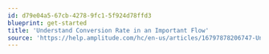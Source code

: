 ```yaml
---
id: d79e04a5-67cb-4278-9fc1-5f924d78ffd3
blueprint: get-started
title: 'Understand Conversion Rate in an Important Flow'
source: 'https://help.amplitude.com/hc/en-us/articles/16797878206747-Understand-the-conversion-rate-of-an-important-flow'
---
```

